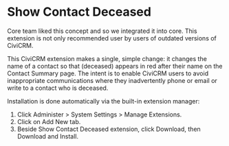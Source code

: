 Show Contact Deceased
=====================

Core team liked this concept and so we integrated it into core. This extension is not only recommended user by 
users of outdated versions of CiviCRM.

This CiviCRM extension makes a single, simple change: it changes the name of a contact so that (deceased) appears in 
red after their name on the Contact Summary page. The intent is to enable CiviCRM users to avoid inappropriate 
communications where they inadvertently phone or email or write to a contact who is deceased.

Installation is done automatically via the built-in extension manager: 

1. Click Administer > System Settings > Manage Extensions.
2. Click on Add New tab.
3. Beside Show Contact Deceased extension, click Download, then Download and Install.


